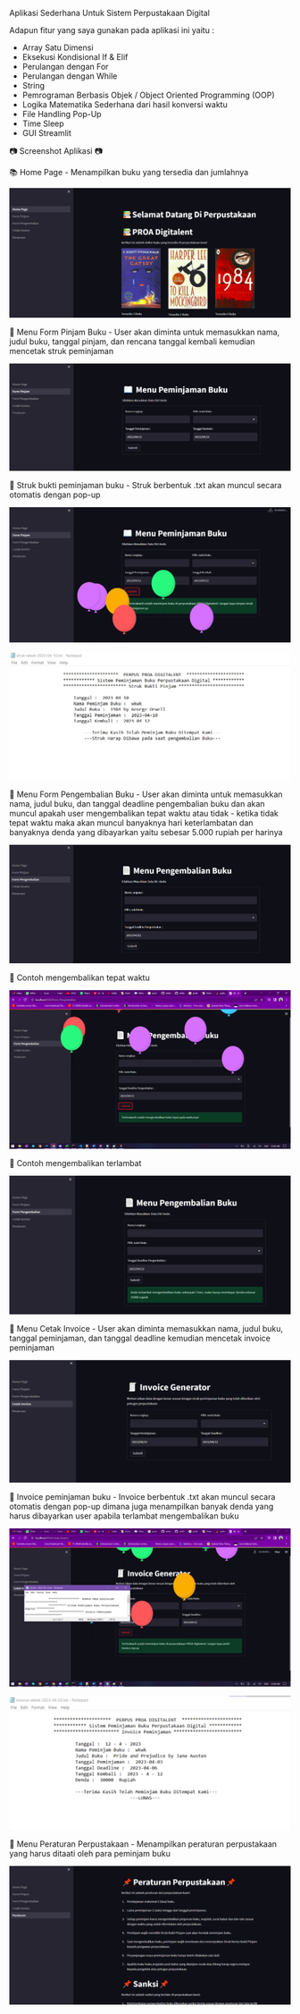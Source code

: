 Aplikasi Sederhana Untuk Sistem Perpustakaan Digital

Adapun fitur yang saya gunakan pada aplikasi ini yaitu :
  - Array Satu Dimensi
  - Eksekusi Kondisional If & Elif
  - Perulangan dengan For
  - Perulangan dengan While
  - String
  - Pemrograman Berbasis Objek / Object Oriented Programming (OOP)
  - Logika Matematika Sederhana dari hasil konversi waktu
  - File Handling Pop-Up
  - Time Sleep
  - GUI Streamlit



📷 Screenshot Aplikasi 📷

📚 Home Page - Menampilkan buku yang tersedia dan jumlahnya

![alt text](https://github.com/deldanya/perpus/blob/main/hasil/homepage.png)

📖 Menu Form Pinjam Buku - User akan diminta untuk memasukkan nama, judul buku, tanggal pinjam, dan rencana tanggal kembali kemudian mencetak struk peminjaman 

![alt text](https://github.com/deldanya/perpus/blob/main/hasil/formpinjam.png)

📖 Struk bukti peminjaman buku - Struk berbentuk .txt akan muncul secara otomatis dengan pop-up

![alt text](https://github.com/deldanya/perpus/blob/main/hasil/berhasil.png)

![alt text](https://github.com/deldanya/perpus/blob/main/hasil/strukpinjam.png)

📄 Menu Form Pengembalian Buku - User akan diminta untuk memasukkan nama, judul buku, dan tanggal deadline pengembalian buku dan akan muncul apakah user mengembalikan tepat waktu atau tidak - ketika tidak tepat waktu maka akan muncul banyaknya hari keterlambatan dan banyaknya denda yang dibayarkan yaitu sebesar 5.000 rupiah per harinya

![alt text](https://github.com/deldanya/perpus/blob/main/hasil/formkembali.png)

📄 Contoh mengembalikan tepat waktu

![alt text](https://github.com/deldanya/perpus/blob/main/hasil/tanpadenda.png)

📄 Contoh mengembalikan terlambat

![alt text](https://github.com/deldanya/perpus/blob/main/hasil/denda.png)

🧾 Menu Cetak Invoice - User akan diminta memasukkan nama, judul buku, tanggal peminjaman, dan tanggal deadline kemudian mencetak invoice peminjaman

![alt text](https://github.com/deldanya/perpus/blob/main/hasil/forminvoice.png)

🧾 Invoice peminjaman buku - Invoice berbentuk .txt akan muncul secara otomatis dengan pop-up dimana juga menampilkan banyak denda yang harus dibayarkan user apabila terlambat mengembalikan buku

![alt text](https://github.com/deldanya/perpus/blob/main/hasil/invoiceberhasil.png)

![alt text](https://github.com/deldanya/perpus/blob/main/hasil/invoice.png)

📌 Menu Peraturan Perpustakaan - Menampilkan peraturan perpustakaan yang harus ditaati oleh para peminjam buku

![alt text](https://github.com/deldanya/perpus/blob/main/hasil/peraturan.png)
 
